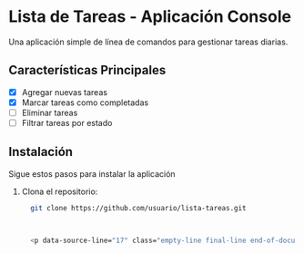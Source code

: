 # Lista de Tareas - Aplicación Console

Una aplicación simple de línea de comandos para gestionar tareas diarias.

## Características Principales

 - [x] Agregar nuevas tareas
 - [x] Marcar tareas como completadas
 - [ ] Eliminar tareas
 - [ ] Filtrar tareas por estado

## Instalación

Sigue estos pasos para instalar la aplicación

1. Clona el repositorio:

   ``` bash 
	 git clone https://github.com/usuario/lista-tareas.git



	 <p data-source-line="17" class="empty-line final-line end-of-document" style="margin:0;"></p>```